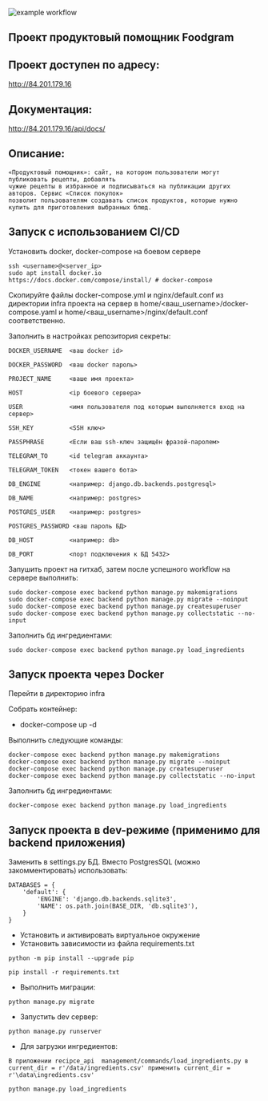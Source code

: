 ![example workflow](https://github.com/Igoryarets/foodgram-project-react/actions/workflows/foodgram_workflow.yml/badge.svg)

## Проект продуктовый помощник Foodgram

## Проект доступен по адресу:
http://84.201.179.16

## Документация: 
http://84.201.179.16/api/docs/


## Описание:
```
«Продуктовый помощник»: сайт, на котором пользователи могут публиковать рецепты, добавлять 
чужие рецепты в избранное и подписываться на публикации других авторов. Сервис «Список покупок» 
позволит пользователям создавать список продуктов, которые нужно купить для приготовления выбранных блюд. 
```

## Запуск с использованием CI/CD

Установить docker, docker-compose на боевом сервере

```
ssh <username>@<server_ip>
sudo apt install docker.io
https://docs.docker.com/compose/install/ # docker-compose
```

Скопируйте файлы docker-compose.yml и nginx/default.conf из директории infra проекта на сервер 
в home/<ваш_username>/docker-compose.yaml и home/<ваш_username>/nginx/default.conf соответственно.


Заполнить в настройках репозитория секреты:

```
DOCKER_USERNAME  <ваш docker id>

DOCKER_PASSWORD  <ваш docker пароль>

PROJECT_NAME     <ваше имя проекта>

HOST             <ip боевого сервера>

USER             <имя пользователя под которым выполняется вход на сервер>

SSH_KEY          <SSH ключ>

PASSPHRASE       <Если ваш ssh-ключ защищён фразой-паролем>

TELEGRAM_TO      <id telegram аккаунта>

TELEGRAM_TOKEN   <токен вашего бота>

DB_ENGINE        <например: django.db.backends.postgresql>

DB_NAME          <например: postgres>

POSTGRES_USER    <например: postgres>

POSTGRES_PASSWORD <ваш пароль БД>

DB_HOST          <например: db>

DB_PORT          <порт подключения к БД 5432>

```

Запушить проект на гитхаб, затем после успешного workflow на
сервере выполнить:

```
sudo docker-compose exec backend python manage.py makemigrations
sudo docker-compose exec backend python manage.py migrate --noinput 
sudo docker-compose exec backend python manage.py createsuperuser
sudo docker-compose exec backend python manage.py collectstatic --no-input
```
Заполнить бд ингредиентами:
```
sudo docker-compose exec backend python manage.py load_ingredients
```


## Запуск проекта через Docker

Перейти в директорию infra

Собрать контейнер:
- docker-compose up -d

Выполнить следующие команды:
```
docker-compose exec backend python manage.py makemigrations
docker-compose exec backend python manage.py migrate --noinput 
docker-compose exec backend python manage.py createsuperuser
docker-compose exec backend python manage.py collectstatic --no-input
```
Заполнить бд ингредиентами:
```
docker-compose exec backend python manage.py load_ingredients
```


## Запуск проекта в dev-режиме (применимо для backend приложения)

Заменить в settings.py БД. Вместо PostgresSQL 
(можно закомментировать) использовать: 

```
DATABASES = {
    'default': {
        'ENGINE': 'django.db.backends.sqlite3',
        'NAME': os.path.join(BASE_DIR, 'db.sqlite3'),
    }
}

```

- Установить и активировать виртуальное окружение
- Установить зависимости из файла requirements.txt
```
python -m pip install --upgrade pip

pip install -r requirements.txt
```
- Выполнить миграции:
```
python manage.py migrate
```

- Запустить dev сервер:
```
python manage.py runserver
```

- Для загрузки ингредиентов:
```
В приложении recipce_api  management/commands/load_ingredients.py в
current_dir = r'/data/ingredients.csv' применить current_dir = r'\data\ingredients.csv'

python manage.py load_ingredients
```
